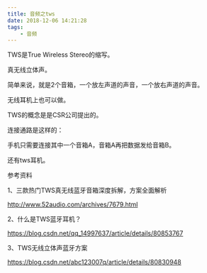 ```yaml
---
title: 音频之tws
date: 2018-12-06 14:21:28
tags:
	- 音频
---
```




TWS是True Wireless Stereo的缩写。

真无线立体声。

简单来说，就是2个音箱，一个放左声道的声音，一个放右声道的声音。

无线耳机上也可以做。

TWS的概念是是CSR公司提出的。

连接通路是这样的：

手机只需要连接其中一个音箱A，音箱A再把数据发给音箱B。



还有tws耳机。



参考资料

1、三款热门TWS真无线蓝牙音箱深度拆解，方案全面解析

http://www.52audio.com/archives/7679.html

2、什么是TWS蓝牙耳机？

https://blog.csdn.net/qq_14997637/article/details/80853767

3、TWS无线立体声蓝牙方案

https://blog.csdn.net/abc123007q/article/details/80830948
